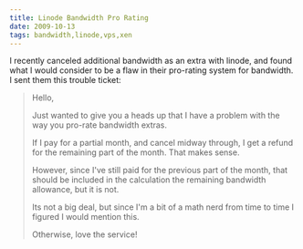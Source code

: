 ```yaml
---
title: Linode Bandwidth Pro Rating
date: 2009-10-13
tags: bandwidth,linode,vps,xen
---
```

I recently canceled additional bandwidth as an extra with linode, and found what I would consider to be a flaw in their pro-rating system for bandwidth. I sent them this trouble ticket:

<blockquote>
Hello,

Just wanted to give you a heads up that I have a problem with the way you pro-rate bandwidth extras.

If I pay for a partial month, and cancel midway through, I get a refund for the remaining part of the month. That makes sense.

However, since I've still paid for the previous part of the month, that should be included in the calculation the remaining bandwidth allowance, but it is not.

Its not a big deal, but since I'm a bit of a math nerd from time to time I figured I would mention this.

Otherwise, love the service!
</blockquote>
